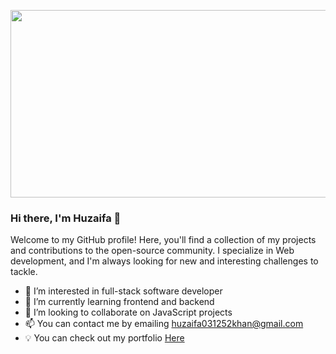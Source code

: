 <a name="readme-top"></a>
<div align="center">
  <img src="https://user-images.githubusercontent.com/114409312/215276511-733fc856-93f1-4655-af49-49c7cbf4d2e3.jpg" width="1000"  height="300"/>
</div>

### Hi there, I'm Huzaifa 👋

<p>Welcome to my GitHub profile! Here, you'll find a collection of my projects and contributions to the open-source community.
 I specialize in Web development, and I'm always looking for new and interesting challenges to tackle.</p>

- 👀 I’m interested in full-stack software developer
- 🌱 I’m currently learning frontend and backend
- 💞️ I’m looking to collaborate on JavaScript projects
- 📫 You can contact me by emailing <a href="huzaifa031252khan@gmail.com">huzaifa031252khan@gmail.com</a> <br/>
- 💡 You can check out my portfolio <a name="live-demo"></a>[Here](https://huzaifakhan0308.github.io/personal-portfolio/)
